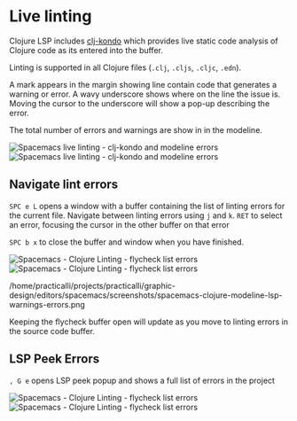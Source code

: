 # Live linting

Clojure LSP includes [clj-kondo](https://github.com/borkdude/clj-kondo) which provides live static code analysis of Clojure code as its entered into the buffer.

Linting is supported in all Clojure files (`.clj`, `.cljs`, `.cljc`, `.edn`).

A mark appears in the margin showing line contain code that generates a warning or error.  A wavy underscore shows where on the line the issue is.  Moving the cursor to the underscore will show a pop-up describing the error.

The total number of errors and warnings are show in in the modeline.

![Spacemacs live linting - clj-kondo and modeline errors](https://raw.githubusercontent.com/practicalli/graphic-design/live/editors/spacemacs/screenshots/spacemacs-clojure-modeline-lsp-warnings-errors-light.png#only-light)
![Spacemacs live linting - clj-kondo and modeline errors](https://raw.githubusercontent.com/practicalli/graphic-design/live/editors/spacemacs/screenshots/spacemacs-clojure-modeline-lsp-warnings-errors-dark.png#only-dark)


## Navigate lint errors

`SPC e L` opens a window with a buffer containing the list of linting errors for the current file. Navigate between linting errors using `j` and `k`. `RET` to select an error, focusing the cursor in the other buffer on that error

`SPC b x` to close the buffer and window when you have finished.

![Spacemacs - Clojure Linting - flycheck list errors](https://raw.githubusercontent.com/practicalli/graphic-design/live/editors/spacemacs/screenshots/spacemacs-clojure-linting-flycheck-list-errors-gameboard-light.png#only-light)
![Spacemacs - Clojure Linting - flycheck list errors](https://raw.githubusercontent.com/practicalli/graphic-design/live/editors/spacemacs/screenshots/spacemacs-clojure-linting-flycheck-list-errors-gameboard-dark.png#only-dark)

/home/practicalli/projects/practicalli/graphic-design/editors/spacemacs/screenshots/spacemacs-clojure-modeline-lsp-warnings-errors.png

Keeping the flycheck buffer open will update as you move to linting errors in the source code buffer.

## LSP Peek Errors

`, G e` opens LSP peek popup and shows a full list of errors in the project

![Spacemacs - Clojure Linting - flycheck list errors](https://raw.githubusercontent.com/practicalli/graphic-design/live/editors/spacemacs/screenshots/spacemacs-clojure-lsp-peek-errors-light.png#only-light)
![Spacemacs - Clojure Linting - flycheck list errors](https://raw.githubusercontent.com/practicalli/graphic-design/live/editors/spacemacs/screenshots/spacemacs-clojure-lsp-peek-errors-dark.png#only-dark)
